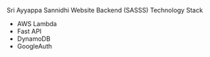 Sri Ayyappa Sannidhi Website Backend (SASSS)
Technology Stack 
- AWS Lambda
- Fast API
- DynamoDB
- GoogleAuth